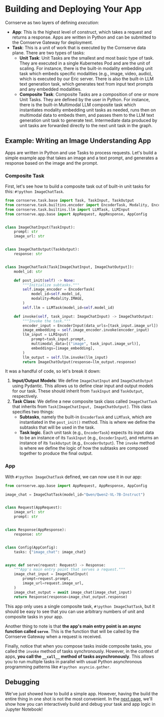 # Building and Deploying Your App

Cornserve as two layers of defining *execution*:

- **App**: This is the highest level of construct, which takes a request and returns a response. Apps are written in Python and can be submitted to the Cornserve Gateway for deployment.
- **Task**: This is a unit of work that is executed by the Cornserve data plane. There are two types of tasks:
    - **Unit Task**: Unit Tasks are the smallest and most basic type of task. They are executed in a single Kubernetes Pod and are the unit of scaling. For instance, there is the built-in modality embedding unit task which embeds specific modalities (e.g., image, video, audio), which is executed by our Eric server. There is also the built-in LLM text generation task, which generates text from input text prompts and any embedded modalities.
    - **Composite Task**: Composite Tasks are a composition of one or more Unit Tasks. They are defined by the user in Python. For instance, there is the built-in Multimodal LLM composite task which instantiates modality embedding unit tasks as needed, runs then on multimodal data to embeds them, and passes them to the LLM text generation unit task to generate text. Intermediate data produced by unit tasks are forwarded directly to the next unit task in the graph.

## Example: Writing an Image Understanding App

Apps are written in Python and use Tasks to process requests.
Let's build a simple example app that takes an image and a text prompt, and generates a response based on the image and the prompt.

### Composite Task

First, let's see how to build a composite task out of built-in unit tasks for this: `#!python ImageChatTask`.

```python
from cornserve.task.base import Task, TaskInput, TaskOutput
from cornserve.task.builtins.encoder import EncoderTask, Modality, EncoderInput
from cornserve.task.builtins.llm import LLMTask, LLMInput
from cornserve.app.base import AppRequest, AppResponse, AppConfig


class ImageChatInput(TaskInput):
    prompt: str
    image_url: str


class ImageChatOutput(TaskOutput):
    response: str


class ImageChatTask(Task[ImageChatInput, ImageChatOutput]):
    model_id: str

    def post_init(self) -> None:
        """Initialize subtasks."""
        self.image_encoder = EncoderTask(
            model_id=self.model_id,
            modality=Modality.IMAGE,
        )
        self.llm = LLMTask(model_id=self.model_id)

    def invoke(self, task_input: ImageChatInput) -> ImageChatOutput:
        """Invoke the task."""
        encoder_input = EncoderInput(data_urls=[task_input.image_url])
        image_embedding = self.image_encoder.invoke(encoder_input)
        llm_input = LLMInput(
            prompt=task_input.prompt,
            multimodal_data=[("image", task_input.image_url)],
            embeddings=[image_embedding],
        )
        llm_output = self.llm.invoke(llm_input)
        return ImageChatOutput(response=llm_output.response)
```

It was a handful of code, so let's break it down:

1. **Input/Output Models**: We define `ImageChatInput` and `ImageChatOutput` using Pydantic. This allows us to define clear input and output models for our task. These should inherit from `TaskInput` and `TaskOutput`, respectively.
2. **Task Class**: We define a new composite task class called `ImageChatTask` that inherits from `Task[ImageChatInput, ImageChatOutput]`. This class specifies two things:
    - **Subtasks**, namely the built-in `EncoderTask` and `LLMTask`, which are instantiated in the `post_init()` method. This is where we define the subtasks that will be used in the task.
    - **Task logic**. Each unit task (e.g., `EncoderTask`) expects its input data to be an instance of its `TaskInput` (e.g., `EncoderInput`), and returns an instance of its `TaskOutput` (e.g., `EncoderOutput`). The `invoke` method is where we define the logic of how the subtasks are composed together to produce the final output.

### App

With `#!python ImageChatTask` defined, we can now use it in our app:

```python
from cornserve.app.base import AppRequest, AppResponse, AppConfig

image_chat = ImageChatTask(model_id="Qwen/Qwen2-VL-7B-Instruct")


class Request(AppRequest):
    image_url: str
    prompt: str


class Response(AppResponse):
    response: str


class Config(AppConfig):
    tasks: {"image_chat": image_chat}


async def serve(request: Request) -> Response:
    """App's main entry point that serves a request."""
    image_chat_input = ImageChatInput(
        prompt=request.prompt,
        image_url=request.image_url,
    )
    image_chat_output = await image_chat(image_chat_input)
    return Response(response=image_chat_output.response)
```

This app only uses a single composite task, `#!python ImageChatTask`, but it should be easy to see that you can use arbitrary numbers of unit and composite tasks in your app.

Another thing to note is that **the app's main entry point is an async function called `serve`**.
This is the function that will be called by the Cornserve Gateway when a request is received.

Finally, notice that when you compose tasks inside composite tasks, you called the `invoke` method of tasks synchronously.
However, in the context of apps, **you call the `__call__` method of tasks asynchronously**.
This allows you to run multiple tasks in parallel with usual Python asynchronous programming patterns like `#!python asyncio.gather`.

## Debugging

We've just showed how to build a simple app.
However, having the build the entire thing in one shot is not the most convenient.
In the [next page](jupyter.ipynb), we'll show how you can interactively build and debug your task and app logic in Jupyter Notebook!
